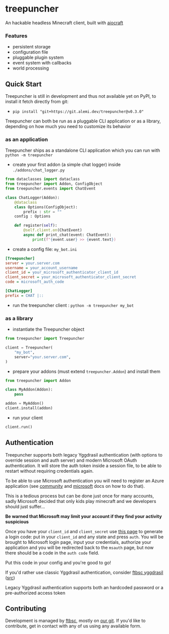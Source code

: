 # treepuncher
An hackable headless Minecraft client, built with [aiocraft](https://git.alemi.dev/aiocraft/about)

### Features
 * persistent storage
 * configuration file
 * pluggable plugin system
 * event system with callbacks
 * world processing

## Quick Start
Treepuncher is still in development and thus not available yet on PyPI, to install it fetch directly from git:
 * `pip install "git+https://git.alemi.dev/treepuncher@v0.3.0"`

Treepuncher can both be run as a pluggable CLI application or as a library, depending on how much you need to customize its behavior

### as an application
Treepuncher ships as a standalone CLI application which you can run with `python -m treepuncher`
 * create your first addon (a simple chat logger) inside `./addons/chat_logger.py`
```py
from dataclasses import dataclass
from treepuncher import Addon, ConfigObject
from treepuncher.events import ChatEvent

class ChatLogger(Addon):
	@dataclass
	class Options(ConfigObject):
		prefix : str = ""
	config : Options

	def register(self):
		@self.client.on(ChatEvent)
		async def print_chat(event: ChatEvent):
			print(f"{event.user} >> {event.text})
```
 * create a config file: `my_bot.ini`
```ini
[Treepuncher]
server = your.server.com
username = your_account_username
client_id = your_microsoft_authenticator_client_id
client_secret = your_microsoft_authenticator_client_secret
code = microsoft_auth_code

[ChatLogger]
prefix = CHAT |::
```
 * run the treepuncher client : `python -m treepuncher my_bot`

### as a library
 * instantiate the Treepuncher object
```py
from treepuncher import Treepuncher

client = Treepuncher(
	"my_bot",
	server="your.server.com",
)
```
 * prepare your addons (must extend `treepuncher.Addon`) and install them
```py
from treepuncher import Addon

class MyAddon(Addon):
	pass

addon = MyAddon()
client.install(addon)
```
 * run your client
```py
client.run()
```

## Authentication
Treepuncher supports both legacy Yggdrasil authentication (with options to override session and auth server) and modern Microsoft OAuth authentication. It will store the auth token inside a session file, to be able to restart without requiring credentials again.

To be able to use Microsoft authentication you will need to register an Azure application (see [community](https://wiki.vg/Microsoft_Authentication_Scheme) and [microsoft](https://learn.microsoft.com/en-us/entra/identity-platform/quickstart-register-app) docs on how to do that).

This is a tedious process but can be done just once for many accounts, sadly Microsoft decided that only kids play minecraft and we developers should just suffer...

**Be warned that Microsoft may limit your account if they find your activity suspicious**

Once you have your `client_id` and `client_secret` use [this page](https://fantabos.co/msauth) to generate a login code: put in your `client_id` and any state and press `auth`.
You will be brought to Microsoft login page, input your credentials, authorize your application and you will be redirected back to the `msauth` page, but now there should be a code in the `auth code` field.

Put this code in your config and you're good to go!

If you'd rather use classic Yggdrasil authentication, consider [ftbsc yggdrasil](https://yggdrasil.fantabos.co) ([src](https://git.fantabos.co/yggdrasil))

Legacy Yggdrasil authentication supports both an hardcoded password or a pre-authorized access token


## Contributing
Development is managed by [ftbsc](https://fantabos.co), mostly on [our git](https://git.fantabos.co). If you'd like to contribute, get in contact with any of us using any available form.


